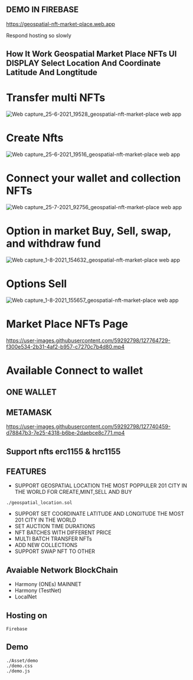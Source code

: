 ## DEMO IN FIREBASE 
https://geospatial-nft-market-place.web.app

Respond hosting so slowly 

## How It Work Geospatial Market Place NFTs UI DISPLAY Select Location And Coordinate Latitude And Longtitude
# Transfer multi NFTs 
![Web capture_25-6-2021_19528_geospatial-nft-market-place web app](https://user-images.githubusercontent.com/59292798/123422549-955d9800-d5e8-11eb-8efb-2e5a8824cf9d.jpeg)
# Create Nfts
![Web capture_25-6-2021_19516_geospatial-nft-market-place web app](https://user-images.githubusercontent.com/59292798/123422559-98f11f00-d5e8-11eb-82f4-2776de6bebee.jpeg)
# Connect your wallet and collection NFTs
![Web capture_25-7-2021_92756_geospatial-nft-market-place web app](https://user-images.githubusercontent.com/59292798/126885659-e8e07605-f7f8-41cb-bf8f-c06d0a66ef27.jpeg)
# Option in market Buy, Sell, swap, and withdraw fund 
![Web capture_1-8-2021_154632_geospatial-nft-market-place web app](https://user-images.githubusercontent.com/59292798/127765072-165413b1-b861-4641-a5a8-5822ec33801b.jpeg)
# Options Sell
![Web capture_1-8-2021_155657_geospatial-nft-market-place web app](https://user-images.githubusercontent.com/59292798/127765357-e7af8f85-6d28-4cfe-836d-49d76df461dd.jpeg)

# Market Place NFTs Page 
https://user-images.githubusercontent.com/59292798/127764729-f300e534-2b31-4af2-b957-c7270c7b4d80.mp4

# Available Connect to wallet
## ONE WALLET
## METAMASK
https://user-images.githubusercontent.com/59292798/127740459-d78847b3-7e25-4318-b6be-2daebce8c771.mp4


## Support nfts erc1155 & hrc1155

## FEATURES
- SUPPORT GEOSPATIAL LOCATION THE MOST POPPULER 201 CITY IN THE WORLD FOR CREATE,MINT,SELL AND BUY
``` 
./geospatial_location.sol
```
- SUPPORT SET COORDINATE LATITUDE AND LONGITUDE THE MOST 201 CITY IN THE WORLD
- SET AUCTION TIME DURATIONS
- NFT BATCHES WITH DIFFERENT PRICE
- MULTI BATCH TRANSFER NFTs
- ADD NEW COLLECTIONS
- SUPPORT SWAP NFT TO OTHER 

## Avaiable Network BlockChain
 - Harmony (ONEs) MAINNET
 - Harmony (TestNet)
 - LocalNet

## Hosting on
```
Firebase
```
## Demo 
```
./Asset/demo
./demo.css
./demo.js
```
